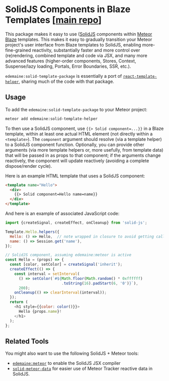# SolidJS Components in Blaze Templates [[main repo](https://github.com/edemaine/meteor-solid-template-helper)]

This package makes it easy to use ([SolidJS](https://www.solidjs.com/)
components within
[Meteor](https://www.meteor.com/) [Blaze](https://blazejs.org/) templates.
This makes it easy to gradually transition your Meteor project's user interface
from Blaze templates to SolidJS, enabling more-fine-grained reactivity,
substantially faster and more control over (re)rendering,
combined template and code via JSX, and many more advanced features
(higher-order components, Stores, Context, Suspense/lazy loading, Portals,
Error Boundaries, SSR, etc.).

`edemaine:solid-template-package` is essentially a port of
[`react-template-helper`](https://github.com/meteor/react-packages/tree/master/packages/react-template-helper),
sharing much of the code with that package.

## Usage

To add the `edemaine:solid-template-package` to your Meteor project:

```bash
meteor add edemaine:solid-template-helper
```

To then use a SolidJS component, use `{{> Solid component=...}}` in a
Blaze template, within at least one actual HTML element (not directly within
a `<template>`).  The `component` argument should resolve (via a template
helper) to a SolidJS component function.  Optionally, you can provide other
arguments (via more template helpers or, more usefully, from template data)
that will be passed in as props to that component;
if the arguments change reactively, the component will update reactively
(avoiding a complete dispose/render cycle).

Here is an example HTML template that uses a SolidJS component:

```html
<template name="Hello">
  <div>
    {{> Solid component=Hello name=name}}
  </div>
</template>
```

And here is an example of associated JavaScript code:

```js
import {createSignal, createEffect, onCleanup} from 'solid-js';

Template.Hello.helpers({
  Hello: () => Hello,  // note wrapped in closure to avoid getting called early
  name: () => Session.get('name'),
});

// SolidJS component, assuming edemaine:meteor is active
const Hello = (props) => {
  const [color, setColor] = createSignal('inherit');
  createEffect(() => {
    const interval = setInterval(
      () => setColor(`#${Math.floor(Math.random() * 0xffffff)
                         .toString(16).padStart(6, '0')}`),
      200);
    onCleanup(() => clearInterval(interval));
  });
  return (
    <h1 style={{color: color()}}>
      Hello {props.name}!
    </h1>
  );
};
```

## Related Tools

You might also want to use the following SolidJS + Meteor tools:

* [`edemaine:meteor`](https://github.com/edemaine/meteor-solid)
  to enable the SolidJS JSX compiler
* [`solid-meteor-data`](https://github.com/edemaine/solid-meteor-data)
  for easier use of Meteor Tracker reactive data in SolidJS.
